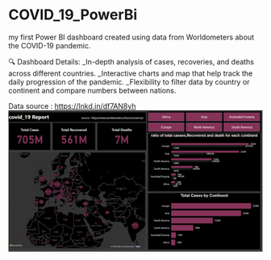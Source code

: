 # COVID_19_PowerBi
my first Power BI dashboard created using data from Worldometers about the COVID-19 pandemic.

🔍 Dashboard Details:
_In-depth analysis of cases, recoveries, and deaths across different countries.
_Interactive charts and map that help track the daily progression of the pandemic.
_Flexibility to filter data by country or continent and compare numbers between nations.

Data source : https://lnkd.in/df7AN8yh
![Dashboard](Dashboard.png)
